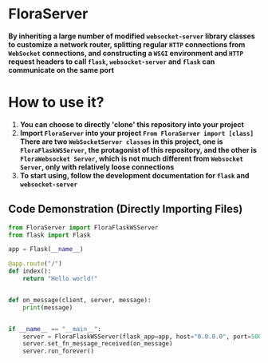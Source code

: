 # FloraServer
**By inheriting a large number of modified `websocket-server` library classes to customize a network router, splitting regular `HTTP` connections from `WebSocket` connections, and constructing a `WSGI` environment and `HTTP` request headers to call `flask`, `websocket-server` and `flask` can communicate on the same port**
# How to use it?
1. **You can choose to directly 'clone' this repository into your project**
2. **Import `FloraServer` into your project `From FloraServer import [class]`**
**There are two `WebSocketServer classes` in this project, one is `FloraFlaskWSServer`, the protagonist of this repository, and the other is `FloraWebsocket Server`, which is not much different from `Websocket Server`, only with relatively loose connections**  
3. **To start using, follow the development documentation for `flask` and `websocket-server`**
## Code Demonstration (Directly Importing Files)
```Python
from FloraServer import FloraFlaskWSServer
from flask import Flask

app = Flask(__name__)

@app.route("/")
def index():
    return "Hello world!"


def on_message(client, server, message):
    print(message)


if __name__ == "__main__":
    server = FloraFlaskWSServer(flask_app=app, host="0.0.0.0", port=5000)
    server.set_fn_message_received(on_message)
    server.run_forever()
```
